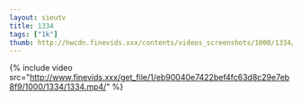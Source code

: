 ```yaml
--- 
layout: sieutv
title: 1334
tags: ["1k"]
thumb: http://hwcdn.finevids.xxx/contents/videos_screenshots/1000/1334/preview.mp4.jpg
---
```

{% include video src="http://www.finevids.xxx/get_file/1/eb90040e7422bef4fc63d8c29e7eb8f9/1000/1334/1334.mp4/" %} 
